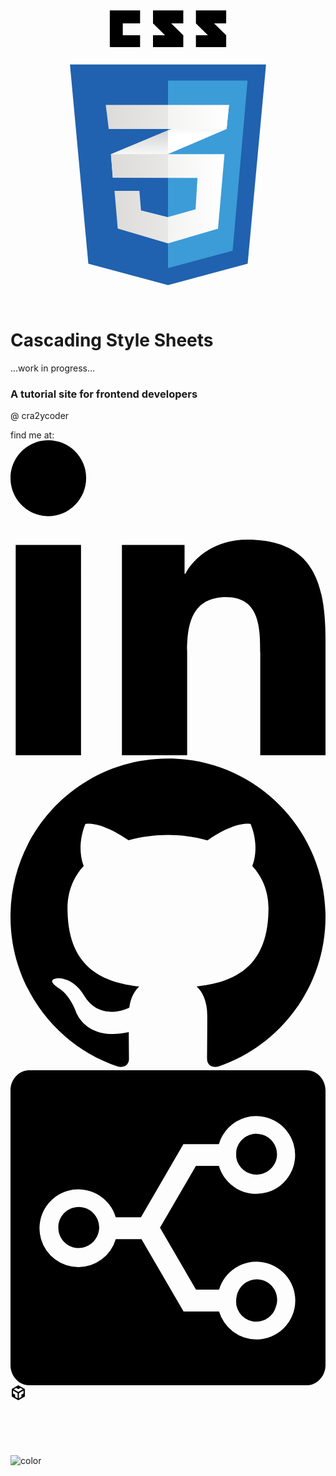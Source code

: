 <div class="logo">
<svg xmlns="http://www.w3.org/2000/svg" width="2500" height="2500" viewBox="0 0 538.584 538.583"><path d="M0 0h538.584v538.583H0V0z" fill="none"/><path d="M405.5 467.454L269.29 504.13l-136.212-36.676-31.432-340.525h335.29L405.5 467.454z" fill="#2062af"/><path d="M269.289 154.511v320.367l.308.084 110.229-29.682 25.443-290.769h-135.98z" fill="#3c9cd7"/><path d="M191.985 76.899V56.631h29.571V34.453h-51.749v62.684h51.749V76.899h-29.571zm82.766-20.268h20.674V34.453h-51.754v22.178c6.924 6.924 10.535 10.238 20.549 20.252-5.854 0-20.549.021-20.549.02v20.234h51.754V76.899l-20.674-20.268zm73.352 0h20.673V34.453H317.02v22.178c6.924 6.924 10.537 10.238 20.551 20.252-5.852 0-20.551.021-20.551.02v20.234h51.757V76.899l-20.674-20.268z"/><path d="M269.168 239.656l-97.49 40.602 3.233 40.199 94.257-40.301 100.265-42.868 4.157-41.122-104.422 43.49z" fill="#fff"/><linearGradient id="a" gradientUnits="userSpaceOnUse" x1="-825.508" y1="1338.301" x2="-825.508" y2="1419.102" gradientTransform="matrix(1 0 0 -1 1045.93 1658.759)"><stop offset=".387" stop-color="#d1d3d4" stop-opacity="0"/><stop offset="1" stop-color="#d1d3d4"/></linearGradient><path d="M171.677 280.258l3.233 40.199 94.257-40.301v-40.5l-97.49 40.602z" fill="url(#a)"/><linearGradient id="b" gradientUnits="userSpaceOnUse" x1="-724.552" y1="1378.602" x2="-724.552" y2="1462.591" gradientTransform="matrix(1 0 0 -1 1045.93 1658.759)"><stop offset=".387" stop-color="#d1d3d4" stop-opacity="0"/><stop offset="1" stop-color="#d1d3d4"/></linearGradient><path d="M373.59 196.167l-104.422 43.489v40.5l100.265-42.868 4.157-41.121z" fill="url(#b)"/><linearGradient id="c" gradientUnits="userSpaceOnUse" x1="-874.103" y1="1302.263" x2="-680.039" y2="1302.263" gradientTransform="matrix(1 0 0 -1 1045.93 1658.759)"><stop offset="0" stop-color="#e8e7e5"/><stop offset="1" stop-color="#fff"/></linearGradient><path d="M171.827 280.258l3.234 40.199 144.625.461-3.235 53.598-47.59 13.398-45.748-11.551-2.772-33.268h-42.508l5.545 64.225 85.945 25.412 85.479-24.951 11.09-127.523H171.827z" fill="url(#c)"/><path d="M269.168 280.258h-97.49l3.233 40.199 94.257.301v-40.5zm0 107.528l-.462.129-45.742-11.551-2.772-33.268h-42.507l5.544 64.225 85.939 25.412v-44.947z" opacity=".05"/><linearGradient id="d" gradientUnits="userSpaceOnUse" x1="-883.032" y1="1442.031" x2="-672.341" y2="1442.031" gradientTransform="matrix(1 0 0 -1 1045.93 1658.759)"><stop offset="0" stop-color="#e8e7e5"/><stop offset="1" stop-color="#fff"/></linearGradient><path d="M162.898 196.167H373.59l-4.157 41.122H167.98l-5.082-41.122z" fill="url(#d)"/><path d="M269.168 196.167h-106.27l5.082 41.122h101.188v-41.122z" opacity=".05"/></svg>

</div>

<h1>Cascading Style Sheets</h1>
<p>...work in progress...</p>
<h3>A tutorial site for frontend developers</h3>

<p>@ cra2ycoder</p>

<div class="panel">
    find me at:
    <a class="social-links" href="https://www.linkedin.com/in/mohanraj-rangasamy-b15b7125/" target="_blank">
        <svg height="512" viewBox="0 0 24 24" width="512" xmlns="http://www.w3.org/2000/svg">
            <path
                d="M23.994 24v-.001H24v-8.802c0-4.306-.927-7.623-5.961-7.623-2.42 0-4.044 1.328-4.707 2.587h-.07V7.976H8.489v16.023h4.97v-7.934c0-2.089.396-4.109 2.983-4.109 2.549 0 2.587 2.384 2.587 4.243V24zM.396 7.977h4.976V24H.396zM2.882 0C1.291 0 0 1.291 0 2.882s1.291 2.909 2.882 2.909 2.882-1.318 2.882-2.909A2.884 2.884 0 002.882 0z"
            />
        </svg>
    </a>
    <a class="social-links" href="https://github.com/cra2ycoder" target="_blank">
        <svg xmlns="http://www.w3.org/2000/svg" width="512" heigth="512" viewBox="0 0 512 512">
            <path
                d="M255.968 5.329C114.624 5.329 0 120.401 0 262.353c0 113.536 73.344 209.856 175.104 243.872 12.8 2.368 17.472-5.568 17.472-12.384 0-6.112-.224-22.272-.352-43.712-71.2 15.52-86.24-34.464-86.24-34.464-11.616-29.696-28.416-37.6-28.416-37.6-23.264-15.936 1.728-15.616 1.728-15.616 25.696 1.824 39.2 26.496 39.2 26.496 22.848 39.264 59.936 27.936 74.528 21.344 2.304-16.608 8.928-27.936 16.256-34.368-56.832-6.496-116.608-28.544-116.608-127.008 0-28.064 9.984-51.008 26.368-68.992-2.656-6.496-11.424-32.64 2.496-68 0 0 21.504-6.912 70.4 26.336 20.416-5.696 42.304-8.544 64.096-8.64 21.728.128 43.648 2.944 64.096 8.672 48.864-33.248 70.336-26.336 70.336-26.336 13.952 35.392 5.184 61.504 2.56 68 16.416 17.984 26.304 40.928 26.304 68.992 0 98.72-59.84 120.448-116.864 126.816 9.184 7.936 17.376 23.616 17.376 47.584 0 34.368-.32 62.08-.32 70.496 0 6.88 4.608 14.88 17.6 12.352C438.72 472.145 512 375.857 512 262.353 512 120.401 397.376 5.329 255.968 5.329z"
            />
        </svg>
    </a>
    <a class="social-links" href="https://stackshare.io/cra2ycoder/my-stack" target="_blank">
        <svg viewBox="0 0 24 24" xmlns="http://www.w3.org/2000/svg">
            <path
                d="M17.209 6.697c-.035-.274 0-.594 0-.594v-.01a1.557 1.557 0 011.525-1.254l.014.001h.002c.859 0 1.557.698 1.557 1.556s-.697 1.556-1.557 1.556l-.009-.001h-.007a1.558 1.558 0 01-1.525-1.254zM24 1.54v20.92c0 .851-.646 1.54-1.443 1.54H1.444C.647 24 0 23.311 0 22.46V1.54C0 .69.647 0 1.444 0h21.113C23.354 0 24 .69 24 1.54zm-2.303 16.007a2.962 2.962 0 00-5.805-.828h-1.758l-2.74-4.717-.002-.004.002-.004 2.736-4.709h1.748a2.963 2.963 0 102.018-3.673 2.964 2.964 0 00-2.018 2.017h-2.665l-.026-.016-3.227 5.552-.025.042H8.018a2.962 2.962 0 10-5.69 1.657 2.964 2.964 0 005.69 0h1.961l3.208 5.52.015-.009h2.69a2.96 2.96 0 002.842 2.134h.002a2.961 2.961 0 002.961-2.962zm-2.933-1.619a1.56 1.56 0 00-1.527 1.254c-.004.029-.004.057-.007.085-.004.017-.015.029-.018.046-.041.301 0 .602 0 .602a1.553 1.553 0 001.837 1.209 1.543 1.543 0 001.164-1.088c.065-.172.105-.356.105-.551 0-.859-.697-1.557-1.554-1.557zM5.2 10.417c-.858 0-1.556.698-1.556 1.557l.002.018-.001.008a1.547 1.547 0 002.84.85c.171-.249.272-.551.272-.875 0-.86-.698-1.558-1.557-1.558z"
            />
        </svg>
    </a>
    <a class="social-links" href="https://codesandbox.io/u/cra2ycoder" target="_blank">
        <svg viewBox="0 0 24 24" width="24" height="24" xmlns="http://www.w3.org/2000/svg">
            <path
                d="M2 6l10.455-6L22.91 6 23 17.95 12.455 24 2 18V6zm2.088 2.481v4.757l3.345 1.86v3.516l3.972 2.296v-8.272L4.088 8.481zm16.739 0l-7.317 4.157v8.272l3.972-2.296V15.1l3.345-1.861V8.48zM5.134 6.601l7.303 4.144 7.32-4.18-3.871-2.197-3.41 1.945-3.43-1.968L5.133 6.6z"
            />
        </svg>
    </a>
</div>

<a style="margin:2rem; display:block;" href="#/?id=what-is-css" target="_self">
    <svg xmlns="http://www.w3.org/2000/svg" height="24" viewBox="0 0 24 24" width="24">
        <path d="M0 0h24v24H0z" fill="none"/>
        <path fill="white" d="M16.59 8.59L12 13.17 7.41 8.59 6 10l6 6 6-6z"/>
    </svg>
</a>

<!-- background color -->

![color](none)
